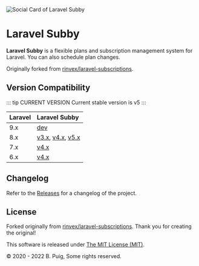 <img src="https://repository-images.githubusercontent.com/312531331/83fd5e80-9ec8-11eb-9b6a-210d761a536e" alt="Social Card of Laravel Subby">

# Laravel Subby

**Laravel Subby** is a flexible plans and subscription management system for Laravel. You can also schedule plan
changes.

Originally forked from [rinvex/laravel-subscriptions](https://github.com/rinvex/laravel-subscriptions).

## Version Compatibility

::: tip CURRENT VERSION Current stable version is v5
:::

| Laravel | Laravel Subby                                  |
|:--------|:-----------------------------------------------|
| 9.x     | [dev](/dev/)                                   |
| 8.x     | [v3.x](/v3.x/), [v4.x](/v4.x/), [v5.x](/v5.x/) |
| 7.x     | [v4.x](/v4.x/)                                 |
| 6.x     | [v4.x](/v4.x/)                                 |

## Changelog

Refer to the [Releases](https://github.com/bpuig/laravel-subby/releases) for a changelog of the project.

## License

Forked originally from [rinvex/laravel-subscriptions](https://github.com/rinvex/laravel-subscriptions). Thank you for
creating the original!

This software is released under [The MIT License (MIT)](LICENSE).

&copy; 2020 - 2022 B. Puig, Some rights reserved.



